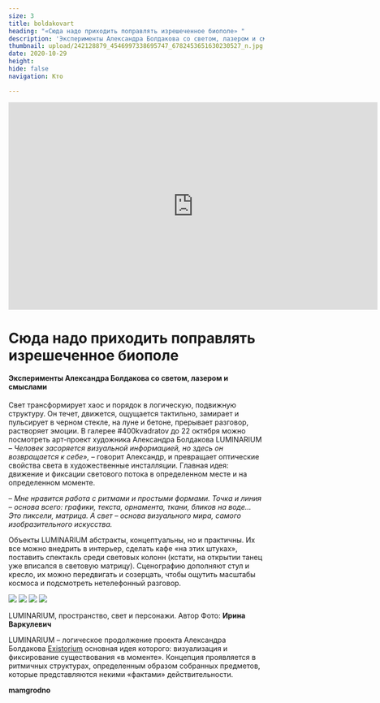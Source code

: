 ```yaml
---
size: 3
title: boldakovart
heading: "«Сюда надо приходить поправлять изрешеченное биополе» "
description: 'Эксперименты Александра Болдакова со светом, лазером и смыслами '
thumbnail: upload/242128879_4546997338695747_6782453651630230527_n.jpg
date: 2020-10-29
height: 
hide: false
navigation: Кто

---
```

<iframe width="727" height="409" src="https://www.youtube.com/embed/HXtfusv8A44" title="YouTube video player" frameborder="0" allow="accelerometer; autoplay; clipboard-write; encrypted-media; gyroscope; picture-in-picture" allowfullscreen></iframe>

# **Сюда надо приходить поправлять изрешеченное биополе**

#### Эксперименты Александра Болдакова со светом, лазером и смыслами

Свет трансформирует хаос и порядок в логическую, подвижную структуру. Он течет, движется, ощущается тактильно, замирает и пульсирует в черном стекле, на луне и бетоне, прерывает разговор, растворяет эмоции. В галерее #400kvadratov до 22 октября можно посмотреть арт-проект художника Александра Болдакова LUMINARIUM 
_– Человек засоряется визуальной информацией, но здесь он возвращается к себе»,_ – говорит Александр, и превращает оптические свойства света в художественные инсталляции. Главная идея: движение и фиксации светового потока в определенном месте и на определенном моменте. 

_– Мне нравится работа с ритмами и простыми формами. Точка и линия – основа всего: графики, текста, орнамента, ткани, бликов на воде… Это пиксели, матрица.  А свет – основа визуального мира, самого изобразительного искусства._

Объекты LUMINARIUM абстракты, концептуальны, но и практичны. Их все можно внедрить в интерьер, сделать кафе «на этих штуках», поставить спектакль среди световых колонн (кстати, на открытии танец уже вписался в световую матрицу). 
Сценографию дополняют стул и кресло, их можно передвигать и созерцать, чтобы ощутить масштабы космоса и подсмотреть нетелефонный разговор.

<div class="gallery4">
<!-- Смените gallery2 на gallery3 или gallery4, цифра определяет количество картинок в одном ряду -->
<img src="https://i.imgur.com/H2S0opw.jpg">
<img src="https://i.imgur.com/BxFwvC2.jpg">
<img src="https://i.imgur.com/3k0NJ2D.jpg">
<img src="https://i.imgur.com/or0yn8E.jpg">
</div>

LUMINARIUM, пространство, свет и персонажи. Автор Фото: **Ирина Варкулевич**

LUMINARIUM – логическое продолжение проекта Александра Болдакова [Existorium](https://mamgrodno.netlify.app/projects/project7.html) основная идея которого: визуализация и фиксирование существования «в моменте». Концепция проявляется в ритмичных структурах, определенным образом собранных предметов, которые представляются некими «фактами» действительности.

**mamgrodno**
  

